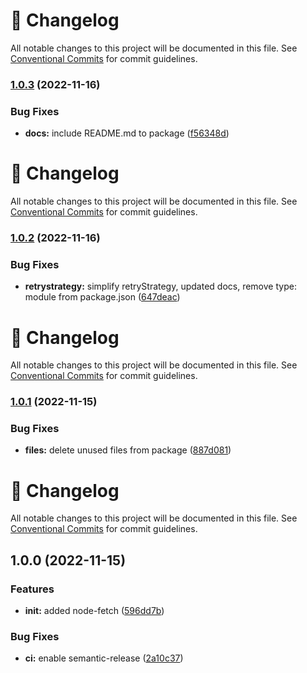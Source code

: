 <!-- markdownlint-disable --><!-- textlint-disable -->

# 📓 Changelog

All notable changes to this project will be documented in this file. See
[Conventional Commits](https://conventionalcommits.org) for commit guidelines.

### [1.0.3](https://github.com/DmytroMysak/node-fetch/compare/v1.0.2...v1.0.3) (2022-11-16)

### Bug Fixes

- **docs:** include README.md to package ([f56348d](https://github.com/DmytroMysak/node-fetch/commit/f56348d362c0acefd7021ae626ed930190225ec2))

<!-- markdownlint-disable --><!-- textlint-disable -->

# 📓 Changelog

All notable changes to this project will be documented in this file. See
[Conventional Commits](https://conventionalcommits.org) for commit guidelines.

### [1.0.2](https://github.com/DmytroMysak/node-fetch/compare/v1.0.1...v1.0.2) (2022-11-16)

### Bug Fixes

- **retrystrategy:** simplify retryStrategy, updated docs, remove type: module from package.json ([647deac](https://github.com/DmytroMysak/node-fetch/commit/647deace8e706f040e5045b494e03781f0615ae7))

<!-- markdownlint-disable --><!-- textlint-disable -->

# 📓 Changelog

All notable changes to this project will be documented in this file. See
[Conventional Commits](https://conventionalcommits.org) for commit guidelines.

### [1.0.1](https://github.com/DmytroMysak/node-fetch/compare/v1.0.0...v1.0.1) (2022-11-15)

### Bug Fixes

- **files:** delete unused files from package ([887d081](https://github.com/DmytroMysak/node-fetch/commit/887d0815496a9fade7282730678eeea620cc3fcb))

<!-- markdownlint-disable --><!-- textlint-disable -->

# 📓 Changelog

All notable changes to this project will be documented in this file. See
[Conventional Commits](https://conventionalcommits.org) for commit guidelines.

## 1.0.0 (2022-11-15)

### Features

- **init:** added node-fetch ([596dd7b](https://github.com/DmytroMysak/node-fetch/commit/596dd7b67460967ddf212883c74aec2addee0ae7))

### Bug Fixes

- **ci:** enable semantic-release ([2a10c37](https://github.com/DmytroMysak/node-fetch/commit/2a10c37cf2827d87d934b0b19f64ea5bc9907e87))
